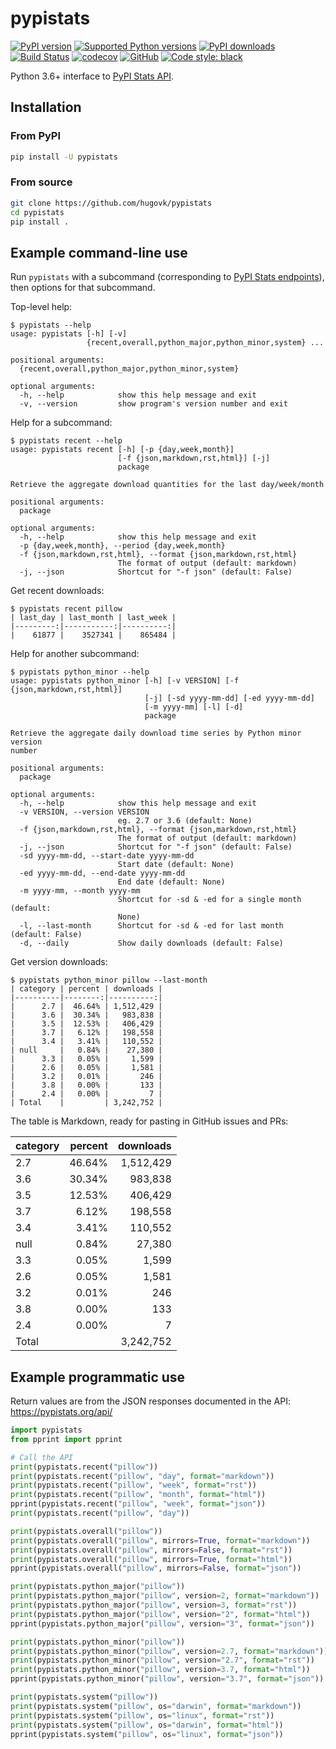 # pypistats

[![PyPI version](https://img.shields.io/pypi/v/pypistats.svg)](https://pypi.org/project/pypistats/)
[![Supported Python versions](https://img.shields.io/pypi/pyversions/pypistats.svg)](https://pypi.org/project/pypistats/)
[![PyPI downloads](https://img.shields.io/pypi/dm/pypistats.svg)](https://pypistats.org/packages/pypistats)
[![Build Status](https://travis-ci.org/hugovk/pypistats.svg?branch=master)](https://travis-ci.org/hugovk/pypistats)
[![codecov](https://codecov.io/gh/hugovk/pypistats/branch/master/graph/badge.svg)](https://codecov.io/gh/hugovk/pypistats)
[![GitHub](https://img.shields.io/github/license/hugovk/pypistats.svg)](LICENSE.txt)
[![Code style: black](https://img.shields.io/badge/code%20style-black-000000.svg)](https://github.com/ambv/black)

Python 3.6+ interface to [PyPI Stats API](https://pypistats.org/api).

## Installation

### From PyPI

```bash
pip install -U pypistats
```

### From source

```bash
git clone https://github.com/hugovk/pypistats
cd pypistats
pip install .
```

## Example command-line use

Run `pypistats` with a subcommand (corresponding to [PyPI Stats endpoints](https://pypistats.org/api/#endpoints)),
then options for that subcommand.

Top-level help:

```console
$ pypistats --help
usage: pypistats [-h] [-v]
                 {recent,overall,python_major,python_minor,system} ...

positional arguments:
  {recent,overall,python_major,python_minor,system}

optional arguments:
  -h, --help            show this help message and exit
  -v, --version         show program's version number and exit
```

Help for a subcommand:

```console
$ pypistats recent --help
usage: pypistats recent [-h] [-p {day,week,month}]
                        [-f {json,markdown,rst,html}] [-j]
                        package

Retrieve the aggregate download quantities for the last day/week/month

positional arguments:
  package

optional arguments:
  -h, --help            show this help message and exit
  -p {day,week,month}, --period {day,week,month}
  -f {json,markdown,rst,html}, --format {json,markdown,rst,html}
                        The format of output (default: markdown)
  -j, --json            Shortcut for "-f json" (default: False)
```

Get recent downloads:

```console
$ pypistats recent pillow
| last_day | last_month | last_week |
|---------:|-----------:|----------:|
|    61877 |    3527341 |    865484 |
```

Help for another subcommand:

```console
$ pypistats python_minor --help
usage: pypistats python_minor [-h] [-v VERSION] [-f {json,markdown,rst,html}]
                              [-j] [-sd yyyy-mm-dd] [-ed yyyy-mm-dd]
                              [-m yyyy-mm] [-l] [-d]
                              package

Retrieve the aggregate daily download time series by Python minor version
number

positional arguments:
  package

optional arguments:
  -h, --help            show this help message and exit
  -v VERSION, --version VERSION
                        eg. 2.7 or 3.6 (default: None)
  -f {json,markdown,rst,html}, --format {json,markdown,rst,html}
                        The format of output (default: markdown)
  -j, --json            Shortcut for "-f json" (default: False)
  -sd yyyy-mm-dd, --start-date yyyy-mm-dd
                        Start date (default: None)
  -ed yyyy-mm-dd, --end-date yyyy-mm-dd
                        End date (default: None)
  -m yyyy-mm, --month yyyy-mm
                        Shortcut for -sd & -ed for a single month (default:
                        None)
  -l, --last-month      Shortcut for -sd & -ed for last month (default: False)
  -d, --daily           Show daily downloads (default: False)
```

Get version downloads:

```console
$ pypistats python_minor pillow --last-month
| category | percent | downloads |
|----------|--------:|----------:|
|      2.7 |  46.64% | 1,512,429 |
|      3.6 |  30.34% |   983,838 |
|      3.5 |  12.53% |   406,429 |
|      3.7 |   6.12% |   198,558 |
|      3.4 |   3.41% |   110,552 |
| null     |   0.84% |    27,380 |
|      3.3 |   0.05% |     1,599 |
|      2.6 |   0.05% |     1,581 |
|      3.2 |   0.01% |       246 |
|      3.8 |   0.00% |       133 |
|      2.4 |   0.00% |         7 |
| Total    |         | 3,242,752 |
```

The table is Markdown, ready for pasting in GitHub issues and PRs:

| category | percent | downloads |
|----------|--------:|----------:|
|      2.7 |  46.64% | 1,512,429 |
|      3.6 |  30.34% |   983,838 |
|      3.5 |  12.53% |   406,429 |
|      3.7 |   6.12% |   198,558 |
|      3.4 |   3.41% |   110,552 |
| null     |   0.84% |    27,380 |
|      3.3 |   0.05% |     1,599 |
|      2.6 |   0.05% |     1,581 |
|      3.2 |   0.01% |       246 |
|      3.8 |   0.00% |       133 |
|      2.4 |   0.00% |         7 |
| Total    |         | 3,242,752 |


## Example programmatic use

Return values are from the JSON responses documented in the API:
https://pypistats.org/api/

```python
import pypistats
from pprint import pprint

# Call the API
print(pypistats.recent("pillow"))
print(pypistats.recent("pillow", "day", format="markdown"))
print(pypistats.recent("pillow", "week", format="rst"))
print(pypistats.recent("pillow", "month", format="html"))
pprint(pypistats.recent("pillow", "week", format="json"))
print(pypistats.recent("pillow", "day"))

print(pypistats.overall("pillow"))
print(pypistats.overall("pillow", mirrors=True, format="markdown"))
print(pypistats.overall("pillow", mirrors=False, format="rst"))
print(pypistats.overall("pillow", mirrors=True, format="html"))
pprint(pypistats.overall("pillow", mirrors=False, format="json"))

print(pypistats.python_major("pillow"))
print(pypistats.python_major("pillow", version=2, format="markdown"))
print(pypistats.python_major("pillow", version=3, format="rst"))
print(pypistats.python_major("pillow", version="2", format="html"))
pprint(pypistats.python_major("pillow", version="3", format="json"))

print(pypistats.python_minor("pillow"))
print(pypistats.python_minor("pillow", version=2.7, format="markdown"))
print(pypistats.python_minor("pillow", version="2.7", format="rst"))
print(pypistats.python_minor("pillow", version=3.7, format="html"))
pprint(pypistats.python_minor("pillow", version="3.7", format="json"))

print(pypistats.system("pillow"))
print(pypistats.system("pillow", os="darwin", format="markdown"))
print(pypistats.system("pillow", os="linux", format="rst"))
print(pypistats.system("pillow", os="darwin", format="html"))
pprint(pypistats.system("pillow", os="linux", format="json"))
```
